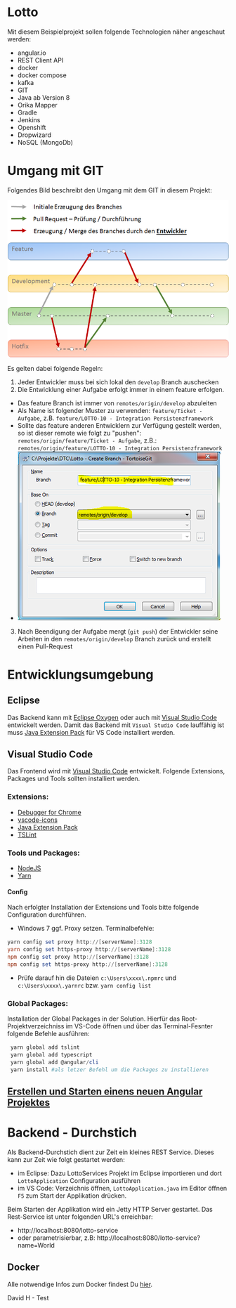 # Lotto
Mit diesem Beispielprojekt sollen folgende Technologien näher angeschaut werden:

* angular.io
* REST Client API
* docker
* docker compose
* kafka
* GIT 
* Java ab Version 8
* Orika Mapper
* Gradle 
* Jenkins
* Openshift
* Dropwizard
* NoSQL (MongoDb)

# Umgang mit GIT
Folgendes Bild beschreibt den Umgang mit dem GIT in diesem Projekt:

![GIT Branches](doc/git.png "GIT Branches")

Es gelten dabei folgende Regeln:
1. Jeder Entwickler muss bei sich lokal den `develop` Branch auschecken 
2. Die Entwicklung einer Aufgabe erfolgt immer in einem feature erfolgen. 
  - Das feature Branch ist immer von `remotes/origin/develop` abzuleiten
  - Als Name ist folgender Muster zu verwenden: `feature/Ticket - Aufgabe`, z.B. `feature/LOTTO-10 - Integration Persistenzframework`
  - Sollte das feature anderen Entwicklern zur Verfügung gestellt werden, so ist dieser remote wie folgt zu "pushen": `remotes/origin/feature/Ticket - Aufgabe`, z.B.: `remotes/origin/feature/LOTTO-10 - Integration Persistenzframework` 
  - ![GIT Branches](doc/create_feature.png "GIT Branches")
3. Nach Beendigung der Aufgabe mergt (`git push`) der Entwickler seine Arbeiten in den `remotes/origin/develop` Branch zurück und erstellt einen Pull-Request


# Entwicklungsumgebung

## Eclipse
Das Backend kann mit [Eclipse Oxygen](http://www.eclipse.org/downloads/download.php?file=/technology/epp/downloads/release/oxygen/2/eclipse-java-oxygen-2-win32-x86_64.zip "Zum Download") oder auch mit [Visual Studio Code](https://code.visualstudio.com/download "Zum Download") entwickelt werden. Damit das Backend mit `Visual Studio Code` lauffähig ist muss [Java Extension Pack](https://code.visualstudio.com/docs/java/extensions "Zum Download") für VS Code installiert werden.

## Visual Studio Code
Das Frontend wird mit [Visual Studio Code](https://code.visualstudio.com/download "Zum Download") entwickelt. Folgende Extensions, Packages und Tools sollten installiert werden.

### Extensions:
* [Debugger for Chrome](https://marketplace.visualstudio.com/items?itemName=msjsdiag.debugger-for-chrome)
* [vscode-icons](https://marketplace.visualstudio.com/items?itemName=robertohuertasm.vscode-icons)
* [Java Extension Pack](https://marketplace.visualstudio.com/items?itemName=vscjava.vscode-java-pack)
* [TSLint](https://marketplace.visualstudio.com/items?itemName=eg2.tslint)


### Tools und Packages:
* [NodeJS](https://nodejs.org/dist/v9.4.0/node-v9.4.0-x64.msi)
* [Yarn](https://yarnpkg.com/latest.msi)
#### Config
Nach erfolgter Installation der Extensions und Tools bitte folgende Configuration durchführen.
* Windows 7 ggf. Proxy setzen.
Terminalbefehle: 
```powershell
yarn config set proxy http://[serverName]:3128
yarn config set https-proxy http://[serverName]:3128
npm config set proxy http://[serverName]:3128
npm config set https-proxy http://[serverName]:3128
```
* Prüfe darauf hin die Dateien `c:\Users\xxxx\.npmrc` und `c:\Users\xxxx\.yarnrc` bzw. `yarn config list`

### Global Packages:
Installation der Global Packages in der Solution. Hierfür das Root-Projektverzeichniss im VS-Code öffnen und über das Terminal-Fesnter folgende Befehle ausführen:
```powershell
 yarn global add tslint 
 yarn global add typescript
 yarn global add @angular/cli
 yarn install #als letzer Befehl um die Packages zu installieren
```

 ## [Erstellen und Starten einens neuen Angular Projektes](neuesProjekt.md) 

# Backend - Durchstich
Als Backend-Durchstich dient zur Zeit ein kleines REST Service. Dieses kann zur Zeit wie folgt gestartet werden:
- im Eclipse: Dazu LottoServices Projekt im Eclipse importieren und dort `LottoApplication` Configuration ausführen
- im VS Code: Verzeichnis öffnen, `LottoApplication.java` im Editor öffnen `F5` zum Start der Applikation drücken.

Beim Starten der Applikation wird ein Jetty HTTP Server gestartet. Das Rest-Service ist unter folgenden URL's erreichbar:
- http://localhost:8080/lotto-service 
- oder parametrisierbar, z.B: http://localhost:8080/lotto-service?name=World  

## Docker
Alle notwendige Infos zum Docker findest Du [hier](doc/docker.md).

David H - Test

